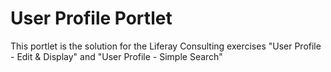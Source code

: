 User Profile Portlet
================================

This portlet is the solution for the Liferay Consulting exercises "User Profile - Edit & Display" and "User Profile - Simple Search"

